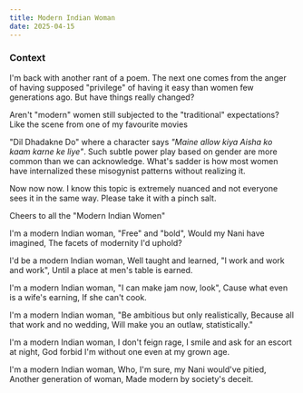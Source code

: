 ```yaml
---
title: Modern Indian Woman
date: 2025-04-15
---
```


### Context

I'm back with another rant of a poem. The next one comes from the anger of having supposed "privilege" of having it easy than women few generations ago. But have things really changed?

Aren't "modern" women still subjected to the "traditional" expectations? Like the scene from one of my favourite movies

"Dil Dhadakne Do" where a character says _"Maine allow kiya Aisha ko kaam karne ke liye"_. Such subtle power play based on gender are more common than we can acknowledge. What's sadder is how most women have internalized these misogynist patterns without realizing it.

Now now now. I know this topic is extremely nuanced and not everyone sees it in the same way. Please take it with a pinch salt.

Cheers to all the "Modern Indian Women"


<div class="poetry">

I'm a modern Indian woman,
"Free" and "bold",
Would my Nani have imagined,
The facets of modernity I'd uphold?

I'd be a modern Indian woman,
Well taught and learned,
"I work and work and work",
Until a place at men's table is earned.

I'm a modern Indian woman,
"I can make jam now, look",
Cause what even is a wife's earning,
If she can't cook.

I'm a modern Indian woman,
"Be ambitious but only realistically,
Because all that work and no wedding,
Will make you an outlaw, statistically."

I'm a modern Indian woman,
I don't feign rage,
I smile and ask for an escort at night,
God forbid I'm without one even at my grown age.

I'm a modern Indian woman,
Who, I'm sure, my Nani would've pitied,
Another generation of woman,
Made modern by society's deceit.

</div>
